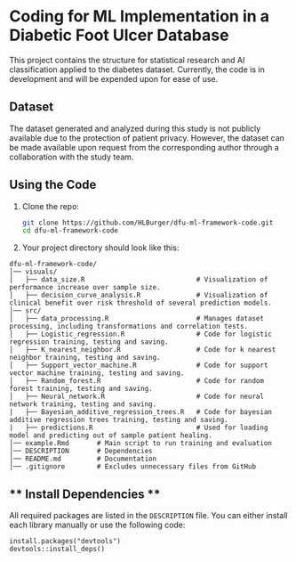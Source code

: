 # Coding for ML Implementation in a Diabetic Foot Ulcer Database
This project contains the structure for statistical research and AI classification applied to the diabetes dataset. Currently, the code is in development and will be expended upon for ease of use. 

## Dataset
The dataset generated and analyzed during this study is not publicly available due to the protection of patient privacy. However, the dataset can be made available upon request from the corresponding author through a collaboration with the study team. 

## Using the Code

1. Clone the repo:

   ```bash
   git clone https://github.com/HLBurger/dfu-ml-framework-code.git
   cd dfu-ml-framework-code

2. Your project directory should look like this:

```
dfu-ml-framework-code/
│── visuals/
│   ├── data_size.R                            # Visualization of performance increase over sample size.
│   ├── decision_curve_analysis.R              # Visualization of clinical benefit over risk threshold of several prediction models.
│── src/
│   ├── data_processing.R                      # Manages dataset processing, including transformations and correlation tests.
│   ├── Logistic_regression.R                  # Code for logistic regression training, testing and saving.
│   ├── K_nearest_neighbor.R                   # Code for k nearest neighbor training, testing and saving.
│   ├── Support_vector_machine.R               # Code for support vector machine training, testing and saving.
│   ├── Random_forest.R                        # Code for random forest training, testing and saving.
│   ├── Neural_network.R                       # Code for neural network training, testing and saving.
|   ├── Bayesian_additive_regression_trees.R   # Code for bayesian additive regression trees training, testing and saving.
|   ├── predictions.R                          # Used for loading model and predicting out of sample patient healing. 
│── example.Rmd       # Main script to run training and evaluation
│── DESCRIPTION       # Dependencies
│── README.md         # Documentation
│── .gitignore        # Excludes unnecessary files from GitHub
```
  

## ** Install Dependencies **
All required packages are listed in the `DESCRIPTION` file.
You can either install each library manually or use the following code:
```
install.packages("devtools")
devtools::install_deps()
```




